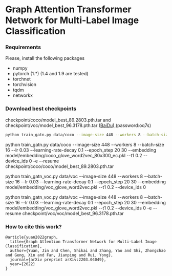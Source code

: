 
# Graph Attention Transformer Network for Multi-Label Image Classification



### Requirements
Please, install the following packages
- numpy
- pytorch (1.*) (1.4 and 1.9 are tested)
- torchnet
- torchvision
- tqdm
- networkx

### Download best checkpoints  
checkpoint/coco/model_best_89.2803.pth.tar and checkpoint/voc/model_best_96.3178.pth.tar ([BaiDu](https://pan.baidu.com/s/1iF0qLoeJUG-7PiPuUkdNmA)),(password:oq7s)


```sh
python train_gatn.py data/coco --image-size 448 --workers 8 --batch-size 16 --lr 0.03 --learning-rate-decay 0.1 --epoch_step 20 30 --embedding model/embedding/coco_glove_word2vec_80x300_ec.pkl --t1 0.2 --device_ids 0
```

python train_gatn.py data/coco --image-size 448 --workers 8 --batch-size 16 --lr 0.03 --learning-rate-decay 0.1 --epoch_step 20 30 --embedding model/embedding/coco_glove_word2vec_80x300_ec.pkl --t1 0.2 --device_ids 0 -e --resume checkpoint/coco/coco/model_best_89.2803.pth.tar

python train_gatn_voc.py data/voc --image-size 448 --workers 8 --batch-size 16 --lr 0.03 --learning-rate-decay 0.1 --epoch_step 20 30 --embedding model/embedding/voc_glove_word2vec.pkl --t1 0.2 --device_ids 0

python train_gatn_voc.py data/voc --image-size 448 --workers 8 --batch-size 16 --lr 0.03 --learning-rate-decay 0.1 --epoch_step 20 30 --embedding model/embedding/voc_glove_word2vec.pkl --t1 0.2 --device_ids 0 -e --resume checkpoint/voc/voc/model_best_96.3178.pth.tar



### How to cite this work?
```
@article{yuan2022graph,
  title={Graph Attention Transformer Network for Multi-Label Image Classification},
  author={Yuan, Jin and Chen, Shikai and Zhang, Yao and Shi, Zhongchao and Geng, Xin and Fan, Jianping and Rui, Yong},
  journal={arXiv preprint arXiv:2203.04049},
  year={2022}
}
```